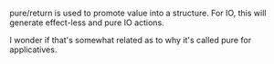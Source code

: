 pure/return is used to promote value into a structure. For IO, this will generate
effect-less and pure IO actions.

I wonder if that's somewhat related as to why it's called pure for applicatives.
